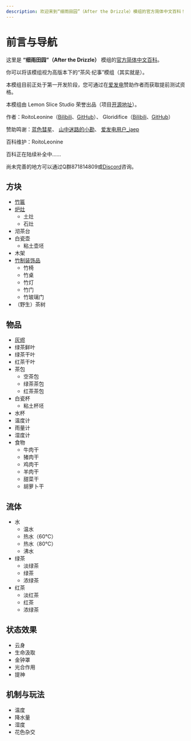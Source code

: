```yaml
---
description: 欢迎来到“细雨田园”（After the Drizzle）模组的官方简体中文百科！
---
```


# 前言与导航

这里是 **“细雨田园”（After the Drizzle）** 模组的[官方简体中文百科](https://roitoleonine.gitbook.io/after-the-drizzle-wiki-simplified-chinese/)。

你可以将该模组视为高版本下的“茶风·纪事”模组（其实就是）。

本模组目前正处于第一开发阶段，您可通过在[爱发电](https://afdian.net/@roitoleonine)赞助作者而获取提前测试资格。

本模组由 Lemon Slice Studio 荣誉出品（项目[开源地址](https://github.com/lemon-slice-studio/After-the-Drizzle)）。

作者：RoitoLeonine（[Bilibili](https://space.bilibili.com/34398850)、[GitHub](https://github.com/RoitoLeonine)）、 Gloridifice（[Bilibili](https://space.bilibili.com/50966004/)、[GitHub](https://github.com/gloridifice)）

赞助鸣谢：[蓝色彗星](https://afdian.net/u/c95d2154899f11e8a38452540025c377)、 [山中迷路的小勘](https://afdian.net/u/b9739da0970911e88ef452540025c377)、 [爱发电用户\_jaep](https://afdian.net/u/f2b697fe845411eab93552540025c377)

百科维护：RoitoLeonine

百科正在陆续补全中……

尚未完善的地方可以通过Q群871814809或[Discord](https://discord.gg/HhtVenq)咨询。

## 方块

* [竹匾](blocks/bamboo-tray.md)
* [炉灶](blocks/stove.md)
  * 土灶
  * 石灶
* 沏茶台
* 白瓷壶
  * 粘土壶坯
* 木架
* [竹制装饰品](blocks/bamboo-decorations.md)
  * 竹椅
  * 竹桌
  * 竹灯
  * 竹门
  * 竹玻璃门
* （野生）茶树

## 物品

* [灰烬](items/ash.md)
* 绿茶鲜叶
* 绿茶干叶
* 红茶干叶
* 茶包
  * 空茶包
  * 绿茶茶包
  * 红茶茶包
* 白瓷杯
  * 粘土杯坯
* 水杯
* 温度计
* 雨量计
* 湿度计
* 食物
  * 牛肉干
  * 猪肉干
  * 鸡肉干
  * 羊肉干
  * 甜菜干
  * 胡萝卜干

## 流体

* 水
  * 温水
  * 热水（60℃）
  * 热水（80℃）
  * 沸水
* 绿茶
  * 淡绿茶
  * 绿茶
  * 浓绿茶
* 红茶
  * 淡红茶
  * 红茶
  * 浓绿茶

## 状态效果

* 云身
* 生命汲取
* 金钟罩
* 光合作用
* 提神

## 机制与玩法

* 温度
* 降水量
* 湿度
* 花色杂交

